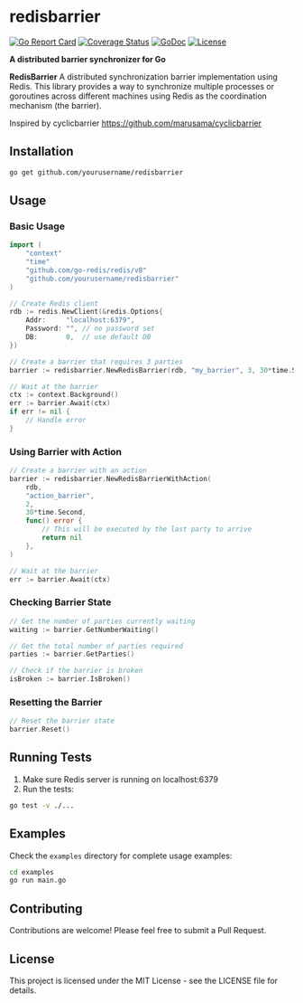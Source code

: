 # redisbarrier
[![Go Report Card](https://goreportcard.com/badge/github.com/Igarashi-G/redisbarrier)](https://goreportcard.com/report/github.com/Igarashi-G/redisbarrier)
[![Coverage Status](https://coveralls.io/repos/github/Igarashi-G/redisbarrier/badge.svg?branch=master)](https://coveralls.io/github/Igarashi-G/redisbarrier?branch=master)
[![GoDoc](https://godoc.org/github.com/Igarashi-G/redisbarrier?status.svg)](https://godoc.org/github.com/Igarashi-G/redisbarrier)
[![License](https://img.shields.io/github/license/mashape/apistatus.svg?maxAge=2592000)](LICENSE)

**A distributed barrier synchronizer for Go​**

**RedisBarrier** A distributed synchronization barrier implementation using Redis. This library provides a way to synchronize multiple processes or goroutines across different machines using Redis as the coordination mechanism (the barrier).

Inspired by cyclicbarrier https://github.com/marusama/cyclicbarrier

## Installation

```bash
go get github.com/yourusername/redisbarrier
```

## Usage

### Basic Usage

```go
import (
    "context"
    "time"
    "github.com/go-redis/redis/v8"
    "github.com/yourusername/redisbarrier"
)

// Create Redis client
rdb := redis.NewClient(&redis.Options{
    Addr:     "localhost:6379",
    Password: "", // no password set
    DB:       0,  // use default DB
})

// Create a barrier that requires 3 parties
barrier := redisbarrier.NewRedisBarrier(rdb, "my_barrier", 3, 30*time.Second)

// Wait at the barrier
ctx := context.Background()
err := barrier.Await(ctx)
if err != nil {
    // Handle error
}
```

### Using Barrier with Action

```go
// Create a barrier with an action
barrier := redisbarrier.NewRedisBarrierWithAction(
    rdb,
    "action_barrier",
    2,
    30*time.Second,
    func() error {
        // This will be executed by the last party to arrive
        return nil
    },
)

// Wait at the barrier
err := barrier.Await(ctx)
```

### Checking Barrier State

```go
// Get the number of parties currently waiting
waiting := barrier.GetNumberWaiting()

// Get the total number of parties required
parties := barrier.GetParties()

// Check if the barrier is broken
isBroken := barrier.IsBroken()
```

### Resetting the Barrier

```go
// Reset the barrier state
barrier.Reset()
```

## Running Tests

1. Make sure Redis server is running on localhost:6379
2. Run the tests:

```bash
go test -v ./...
```

## Examples

Check the `examples` directory for complete usage examples:

```bash
cd examples
go run main.go
```

## Contributing

Contributions are welcome! Please feel free to submit a Pull Request.

## License

This project is licensed under the MIT License - see the LICENSE file for details.

